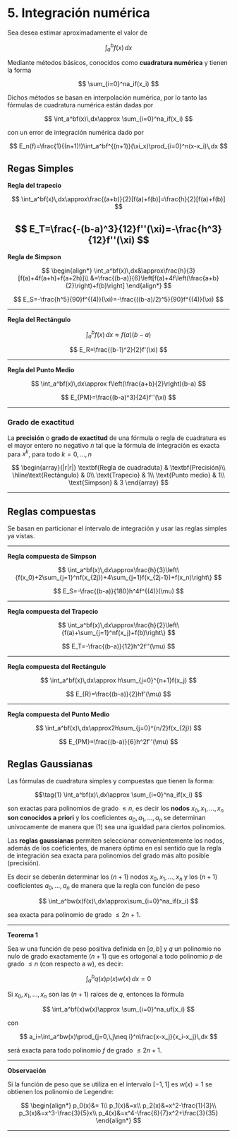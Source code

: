 # 5. Integración numérica

Sea desea estimar aproximadamente el valor de

$$
\int_a^bf(x)\,dx
$$

Mediante métodos básicos, conocidos como **cuadratura numérica** y tienen la forma

$$
\sum_{i=0}^na_if(x_i)
$$

Dichos métodos se basan en interpolación numérica, por lo tanto las fórmulas de cuadratura numérica están dadas por

$$
\int_a^bf(x)\,dx\approx \sum_{i=0}^na_if(x_i)
$$

con un error de integración numérica dado por

$$
E_n(f)=\frac{1}{(n+1)!}\int_a^bf^{(n+1)}(\xi_x)\prod_{i=0}^n(x-x_i)\,dx
$$

## Regas Simples

**Regla del trapecio**

$$
\int_a^bf(x)\,dx\approx\frac{(a+b)}{2}[f(a)+f(b)]=\frac{h}{2}[f(a)+f(b)]
$$

$$
E_T=\frac{-(b-a)^3}{12}f''(\xi)=-\frac{h^3}{12}f''(\xi)
$$
---

**Regla de Simpson**

$$
\begin{align*}
\int_a^bf(x)\,dx&\approx\frac{h}{3}[f(a)+4f(a+h)+f(a+2h)]\\
&=\frac{(b-a)}{6}\left[f(a)+4f\left(\frac{a+b}{2}\right)+f(b)\right]
\end{align*}
$$

$$
E_S=-\frac{h^5}{90}f^{(4)}(\xi)=-\frac{((b-a)/2)^5}{90}f^{(4)}(\xi)
$$

---

**Regla del Rectángulo**

$$
\int_a^bf(x)\,dx\approx f(a)(b-a)
$$

$$
E_R=\frac{(b-1)^2}{2}f'(\xi)
$$

---

**Regla del Punto Medio**

$$
\int_a^bf(x)\,dx\approx f\left(\frac{a+b}{2}\right)(b-a)
$$

$$
E_{PM}=\frac{(b-a)^3}{24}f''(\xi)
$$

---

### Grado de exactitud

La **precisión** o **grado de exactitud** de una fórmula o regla de cuadratura es el mayor entero no negativo $n$ tal que la fórmula de integración es exacta para $x^k$, para todo $k=0,\dots,n$

$$
\begin{array}{|r|r|}
\textbf{Regla de cuadraduta} & \textbf{Precisión}\\
\hline\text{Rectángulo} & 0\\
\text{Trapecio} & 1\\
\text{Punto medio} & 1\\
\text{Simpson} & 3
\end{array}
$$

---

## Reglas compuestas

Se basan en particionar el intervalo de integración y usar las reglas simples ya vistas.

---

**Regla compuesta de Simpson**

$$
\int_a^bf(x)\,dx\approx\frac{h}{3}\left\{f(x_0)+2\sum_{j=1}^nf(x_{2j})+4\sum_{j=1}f(x_{2j-1})+f(x_n)\right\}
$$

$$
E_S=-\frac{(b-a)}{180}h^4f^{(4)}(\mu)
$$

---

**Regla compuesta del Trapecio**

$$
\int_a^bf(x)\,dx\approx\frac{h}{2}\left\{f(a)+\sum_{j=1}^nf(x_j)+f(b)\right\}
$$

$$
E_T=-\frac{(b-a)}{12}h^2f''(\mu)
$$

---

**Regla compuesta del Rectángulo**

$$
\int_a^bf(x)\,dx\approx h\sum_{j=0}^{n+1}f(x_j)
$$

$$
E_{R}=\frac{(b-a)}{2}hf'(\mu)
$$

---

**Regla compuesta del Punto Medio**

$$
\int_a^bf(x)\,dx\approx2h\sum_{j=0}^{n/2}f(x_{2j})
$$

$$
E_{PM}=\frac{(b-a)}{6}h^2f''(\mu)
$$



## Reglas Gaussianas

Las fórmulas de cuadratura simples y compuestas que tienen la forma:

$$\tag{1}
 \int_a^bf(x)\,dx\approx \sum_{i=0}^na_if(x_i)
$$

son exactas para polinomios de grado $\leq n$, es decir los **nodos** $x_0,x_1,\dots,x_n$ **son conocidos a priori** y los coeficientes $a_0,a_1,\dots,a_n$ se determinan unívocamente de manera que $(1)$ sea una igualdad para ciertos polinomios.

Las **reglas gaussianas** permiten seleccionar convenientemente los nodos, además de los coeficientes, de manera óptima en esl sentido que la regla de integración sea exacta para polinomios del grado más alto posible (precisión).

Es decir se deberán determinar los $(n+1)$ nodos $x_0,x_1,\dots,x_n$ y los $(n+1)$ coeficientes $a_0,\dots,a_n$ de manera que la regla con función de peso

$$
\int_a^bw(x)f(x)\,dx\approx\sum_{i=0}^na_if(x_i)
$$

sea exacta para polinomio de grado $\leq 2n+1$.

---

**Teorema 1**

Sea $w$ una función de peso positiva definida en $[a,b]$ y $q$ un polinomio no nulo de grado exactamente $(n+1)$ que es ortogonal a todo polinomio $p$ de grado $\leq n$ (con respecto a $w$), es decir:

$$
\int_a^bq(x)p(x)w(x)\,dx=0
$$

Si $x_0,x_1,\dots,x_n$ son las $(n+1)$ raíces de $q$, entonces la fórmula 

$$
\int_a^bf(x)w(x)\approx \sum_{i=0}^na_uf(x_i)
$$

con

$$
a_i=\int_a^bw(x)\prod_{j=0,\,j\neq i}^n\frac{x-x_j}{x_i-x_j}\,dx
$$

será exacta para todo polinomio $f$ de grado $\leq2n+1$.

---

**Observación**

Si la función de peso que se utiliza en el intervalo $[-1,1]$ es $w(x)=1$ se obtienen los polinomio de Legendre:

$$
\begin{align*}
p_0(x)&= 1\\
p_1(x)&=x\\
p_2(x)&=x^2-\frac{1}{3}\\
p_3(x)&=x^3-\frac{3}{5}x\\
p_4(x)&=x^4-\frac{6}{7}x^2+\frac{3}{35}
\end{align*}
$$

---